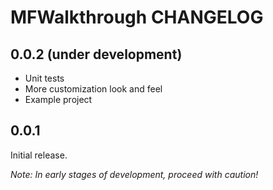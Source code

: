 # MFWalkthrough CHANGELOG

## 0.0.2 (under development)

- Unit tests
- More customization look and feel
- Example project

## 0.0.1

Initial release.

*Note: In early stages of development, proceed with caution!*
